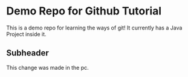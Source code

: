 # Demo Repo for Github Tutorial

This is a demo repo for learning the ways of git! It currently has a Java Project inside it. 

## Subheader
This change was made in the pc.